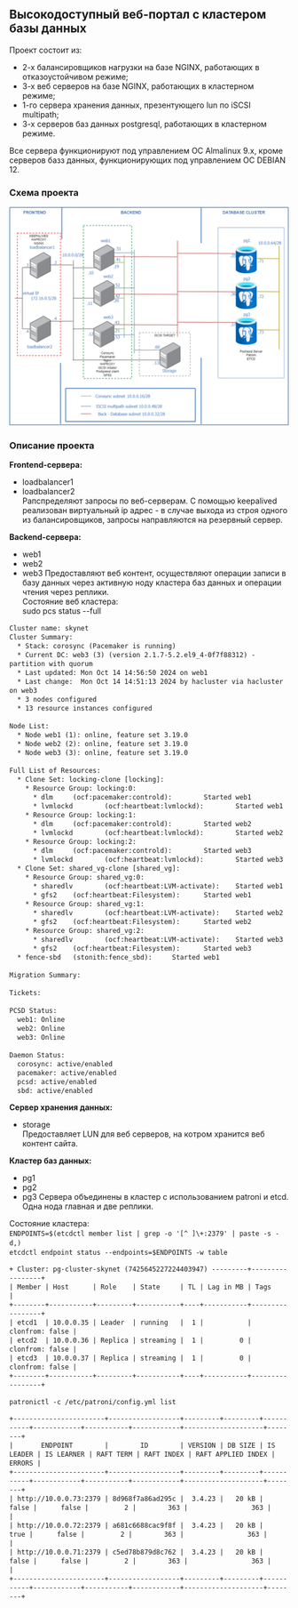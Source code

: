## Высокодоступный веб-портал с кластером базы данных

Проект состоит из:   
- 2-х балансировщиков нагрузки на базе NGINX, работающих в отказоустойчивом режиме;
- 3-x веб серверов на базе NGINX, работающих в кластерном режиме;
- 1-го сервера хранения данных, презентующего lun по iSCSI multipath;
- 3-x серверов баз данных postgresql, работающих в кластерном режиме.  

Все сервера функционируют под управлением ОС Almalinux 9.x, кроме серверов базз данных,
функционирующих под управлением ОС DEBIAN 12.

### Схема проекта  
![paste](project_scrin/project_scheme.png) 

### Описание проекта

**Frontend-сервера:**  
- loadbalancer1
- loadbalancer2  
Рапспределяют запросы по веб-серверам. С помощью keepalived реализован виртуальный ip адрес - 
в случае выхода из строя одного из балансировщиков, запросы направляются на резервный сервер.  

**Backend-сервера:**
- web1
- web2
- web3
Предоставляют веб контент, осуществляют операции записи в базу данных через активную ноду кластера 
баз данных и операции чтения через реплики.   
Состояние веб кластера:  
sudo pcs status --full  
```commandline
Cluster name: skynet
Cluster Summary:
  * Stack: corosync (Pacemaker is running)
  * Current DC: web3 (3) (version 2.1.7-5.2.el9_4-0f7f88312) - partition with quorum
  * Last updated: Mon Oct 14 14:56:50 2024 on web1
  * Last change:  Mon Oct 14 14:51:13 2024 by hacluster via hacluster on web3
  * 3 nodes configured
  * 13 resource instances configured

Node List:
  * Node web1 (1): online, feature set 3.19.0
  * Node web2 (2): online, feature set 3.19.0
  * Node web3 (3): online, feature set 3.19.0

Full List of Resources:
  * Clone Set: locking-clone [locking]:
    * Resource Group: locking:0:
      * dlm     (ocf:pacemaker:controld):        Started web1
      * lvmlockd        (ocf:heartbeat:lvmlockd):        Started web1
    * Resource Group: locking:1:
      * dlm     (ocf:pacemaker:controld):        Started web2
      * lvmlockd        (ocf:heartbeat:lvmlockd):        Started web2
    * Resource Group: locking:2:
      * dlm     (ocf:pacemaker:controld):        Started web3
      * lvmlockd        (ocf:heartbeat:lvmlockd):        Started web3
  * Clone Set: shared_vg-clone [shared_vg]:
    * Resource Group: shared_vg:0:
      * sharedlv        (ocf:heartbeat:LVM-activate):    Started web1
      * gfs2    (ocf:heartbeat:Filesystem):      Started web1
    * Resource Group: shared_vg:1:
      * sharedlv        (ocf:heartbeat:LVM-activate):    Started web2
      * gfs2    (ocf:heartbeat:Filesystem):      Started web2
    * Resource Group: shared_vg:2:
      * sharedlv        (ocf:heartbeat:LVM-activate):    Started web3
      * gfs2    (ocf:heartbeat:Filesystem):      Started web3
  * fence-sbd   (stonith:fence_sbd):     Started web1

Migration Summary:

Tickets:

PCSD Status:
  web1: Online
  web2: Online
  web3: Online

Daemon Status:
  corosync: active/enabled
  pacemaker: active/enabled
  pcsd: active/enabled
  sbd: active/enabled
```
**Сервер хранения данных:**
- storage  
Предоставляет LUN для веб серверов, на котром хранится веб контент сайта.

**Кластер баз данных:**
- pg1
- pg2
- pg3
Сервера объединены в кластер с использованием patroni и etcd. Одна нода главная и две реплики.  

Состояние кластера:  
`ENDPOINTS=$(etcdctl member list | grep -o '[^ ]\+:2379' | paste -s -d,)`  
`etcdctl endpoint status --endpoints=$ENDPOINTS -w table` 
```commandline
+ Cluster: pg-cluster-skynet (7425645227224403947) ---------+-----------------+
| Member | Host      | Role    | State     | TL | Lag in MB | Tags            |
+--------+-----------+---------+-----------+----+-----------+-----------------+
| etcd1  | 10.0.0.35 | Leader  | running   |  1 |           | clonfrom: false |
| etcd2  | 10.0.0.36 | Replica | streaming |  1 |         0 | clonfrom: false |
| etcd3  | 10.0.0.37 | Replica | streaming |  1 |         0 | clonfrom: false |
+--------+-----------+---------+-----------+----+-----------+-----------------+
```
`patronictl -c /etc/patroni/config.yml list`
```commandline
+-----------------------+------------------+---------+---------+-----------+------------+-----------+------------+--------------------+--------+
|       ENDPOINT        |        ID        | VERSION | DB SIZE | IS LEADER | IS LEARNER | RAFT TERM | RAFT INDEX | RAFT APPLIED INDEX | ERRORS |
+-----------------------+------------------+---------+---------+-----------+------------+-----------+------------+--------------------+--------+
| http://10.0.0.73:2379 | 8d968f7a86ad295c |  3.4.23 |   20 kB |     false |      false |         2 |        363 |                363 |        |
| http://10.0.0.72:2379 | a681c6688cac9f8f |  3.4.23 |   20 kB |      true |      false |         2 |        363 |                363 |        |
| http://10.0.0.71:2379 | c5ed78b879d8c762 |  3.4.23 |   20 kB |     false |      false |         2 |        363 |                363 |        |
+-----------------------+------------------+---------+---------+-----------+------------+-----------+------------+--------------------+--------+
```
